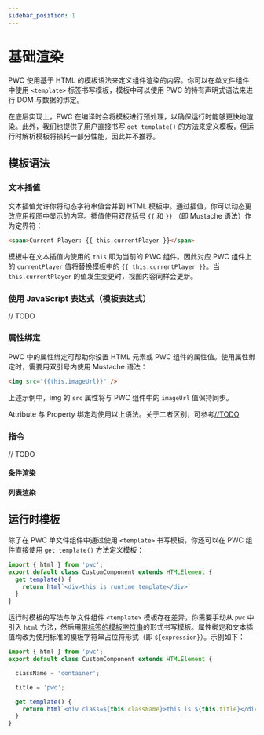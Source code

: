 ```yaml
---
sidebar_position: 1
---
```


# 基础渲染

PWC 使用基于 HTML 的模板语法来定义组件渲染的内容。你可以在单文件组件中使用 `<template>` 标签书写模板，模板中可以使用 PWC 的特有声明式语法来进行 DOM 与数据的绑定。

在底层实现上，PWC 在编译时会将模板进行预处理，以确保运行时能够更快地渲染。此外，我们也提供了用户直接书写 `get template()` 的方法来定义模板，但运行时解析模板将损耗一部分性能，因此并不推荐。

## 模板语法

### 文本插值

文本插值允许你将动态字符串值合并到 HTML 模板中。通过插值，你可以动态更改应用视图中显示的内容。插值使用双花括号 `{{` 和 `}}` （即 Mustache 语法）作为定界符：

```html
<span>Current Player: {{ this.currentPlayer }}</span>
```

模板中在文本插值内使用的 `this` 即为当前的 PWC 组件。因此对应 PWC 组件上的 `currentPlayer` 值将替换模板中的 `{{ this.currentPlayer }}`。当 `this.currentPlayer` 的值发生变更时，视图内容同样会更新。

### 使用 JavaScript 表达式（模板表达式）

// TODO

### 属性绑定

PWC 中的属性绑定可帮助你设置 HTML 元素或 PWC 组件的属性值。使用属性绑定时，需要用双引号内使用 Mustache 语法：

```html
<img src="{{this.imageUrl}}" />
```

上述示例中，img 的 `src` 属性将与 PWC 组件中的 `imageUrl` 值保持同步。

Attribute 与 Property 绑定均使用以上语法。关于二者区别，可参考[//TODO](../base/reactive)

### 指令

// TODO

#### 条件渲染

#### 列表渲染

## 运行时模板

除了在 PWC 单文件组件中通过使用 `<template>` 书写模板，你还可以在 PWC 组件直接使用 `get template()` 方法定义模板：

```js
import { html } from 'pwc';
export default class CustomComponent extends HTMLElement {
  get template() {
    return html`<div>this is runtime template</div>`
  }
}
```

运行时模板的写法与单文件组件 `<template>` 模板存在差异，你需要手动从 `pwc` 中引入 `html` 方法，然后用[带标签的模板字符串](https://developer.mozilla.org/en-US/docs/Web/JavaScript/Reference/Template_literals#tagged_templates)的形式书写模板。属性绑定和文本插值均改为使用标准的模板字符串占位符形式（即 `${expression}`）。示例如下：

```js
import { html } from 'pwc';
export default class CustomComponent extends HTMLElement {

  className = 'container';

  title = 'pwc';

  get template() {
    return html`<div class=${this.className}>this is ${this.title}</div>`
  }
}
```
